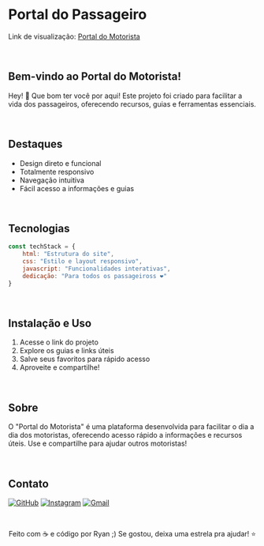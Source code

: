 # Portal do Passageiro

Link de visualização: [Portal do Motorista](https://euoryan.com/portaldopassageiro/)

<br/>

## Bem-vindo ao Portal do Motorista!
Hey! 👋 Que bom ter você por aqui! Este projeto foi criado para facilitar a vida dos passageiros, oferecendo recursos, guias e ferramentas essenciais.

<br/>

## Destaques
- Design direto e funcional
- Totalmente responsivo
- Navegação intuitiva
- Fácil acesso a informações e guias

<br/>

## Tecnologias
```javascript
const techStack = {
    html: "Estrutura do site",
    css: "Estilo e layout responsivo",
    javascript: "Funcionalidades interativas",
    dedicação: "Para todos os passageiross ❤️"
}
```

<br/>

## Instalação e Uso
1. Acesse o link do projeto
2. Explore os guias e links úteis
3. Salve seus favoritos para rápido acesso
4. Aproveite e compartilhe!

<br/>

## Sobre
O "Portal do Motorista" é uma plataforma desenvolvida para facilitar o dia a dia dos motoristas, oferecendo acesso rápido a informações e recursos úteis. Use e compartilhe para ajudar outros motoristas!

<br/>

## Contato
[![GitHub](https://img.shields.io/badge/-euoryan-black?style=flat-square&logo=GitHub&logoColor=white&link=https://github.com/euoryan)](https://github.com/euoryan)
[![Instagram](https://img.shields.io/badge/-euoryan-purple?style=flat-square&logo=instagram&logoColor=white&link=https://instagram.com/euoryan)](https://instagram.com/euoryan)
[![Gmail](https://img.shields.io/badge/-ryanzera.dev@gmail.com-c14438?style=flat-square&logo=Gmail&logoColor=white&link=mailto:ryanzera.dev@gmail.com)](mailto:ryanzera.dev@gmail.com)

<br/>

<div align="center">

Feito com ☕ e código por Ryan ;) Se gostou, deixa uma estrela pra ajudar! ⭐

</div>